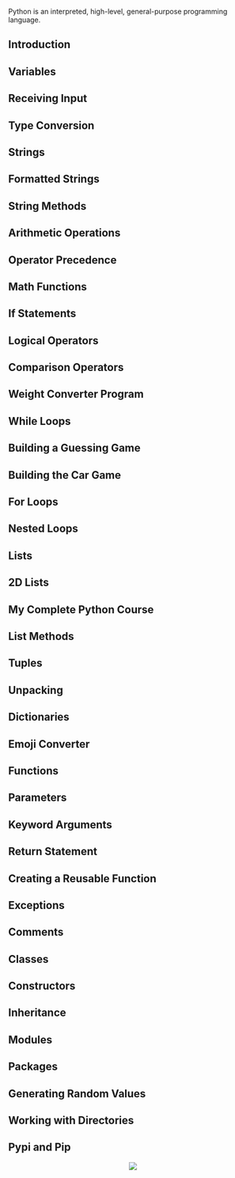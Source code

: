 Python is an interpreted, high-level, general-purpose programming language.<br/>
## Introduction
## Variables
##  Receiving Input
 ## Type Conversion
 ## Strings
 ## Formatted Strings
 ## String Methods
 ## Arithmetic Operations
 ## Operator Precedence
 ## Math Functions
##  If Statements
##  Logical Operators
 ## Comparison Operators
 ## Weight Converter Program 
## While Loops
## Building a Guessing Game
##  Building the Car Game
## For Loops
## Nested Loops
 ## Lists
 ## 2D Lists
 ## My Complete Python Course 
## List Methods
 ## Tuples
##  Unpacking
##  Dictionaries
##  Emoji Converter
 ## Functions
##  Parameters
## Keyword Arguments 
##  Return Statement
 ## Creating a Reusable Function 
 ## Exceptions
 ## Comments
 ## Classes
 ## Constructors
##  Inheritance
 ## Modules
 ## Packages
 ## Generating Random Values
## Working with Directories 
 ## Pypi and Pip



<p align="center">
<img src="./2.png"></br>

